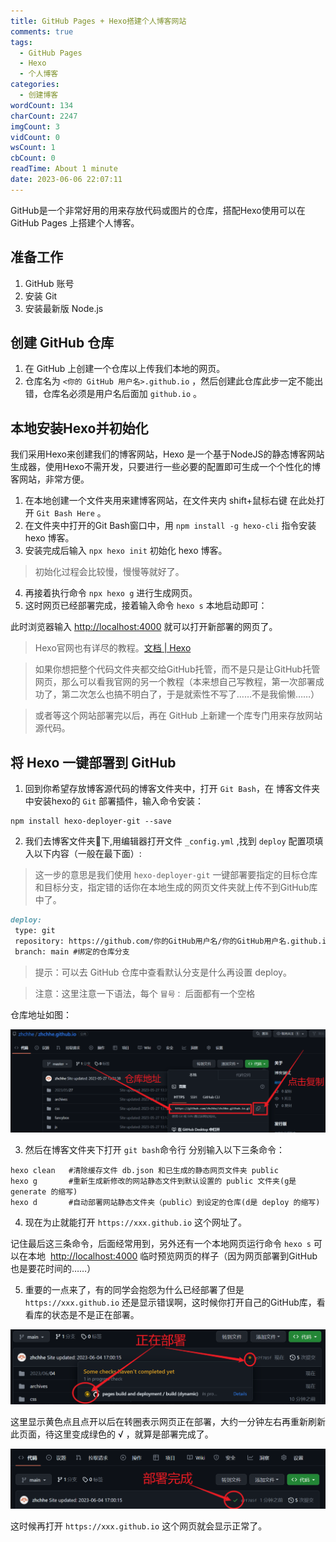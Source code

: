 ```yaml
---
title: GitHub Pages + Hexo搭建个人博客网站
comments: true
tags:
  - GitHub Pages
  - Hexo
  - 个人博客
categories:
  - 创建博客
wordCount: 134
charCount: 2247
imgCount: 3
vidCount: 0
wsCount: 1
cbCount: 0
readTime: About 1 minute
date: 2023-06-06 22:07:11
---
```

GitHub是一个非常好用的用来存放代码或图片的仓库，搭配Hexo使用可以在 GitHub Pages 上搭建个人博客。

<!-- more -->
## 准备工作

1. GitHub 账号
2. 安装 Git
3. 安装最新版 Node.js

## 创建 GitHub 仓库

1. 在 GitHub 上创建一个仓库以上传我们本地的网页。
2. 仓库名为 `<你的 GitHub 用户名>.github.io` ，然后创建此仓库此步一定不能出错，仓库名必须是用户名后面加 `github.io` 。

## 本地安装Hexo并初始化

我们采用Hexo来创建我们的博客网站，Hexo 是一个基于NodeJS的静态博客网站生成器，使用Hexo不需开发，只要进行一些必要的配置即可生成一个个性化的博客网站，非常方便。

1. 在本地创建一个文件夹用来建博客网站，在文件夹内 shift+鼠标右键 在此处打开 `Git Bash Here` 。
2. 在文件夹中打开的Git Bash窗口中，用 `npm install -g hexo-cli` 指令安装 hexo 博客。
3. 安装完成后输入 `npx hexo init` 初始化 hexo 博客。

> 初始化过程会比较慢，慢慢等就好了。

4. 再接着执行命令 `npx hexo g` 进行生成网页。
5. 这时网页已经部署完成，接着输入命令 `hexo s` 本地启动即可：

此时浏览器输入 [http://localhost:4000](http://localhost:4000) 就可以打开新部署的网页了。

> Hexo官网也有详尽的教程。[文档 | Hexo](https://hexo.io/zh-cn/docs/)

> 如果你想把整个代码文件夹都交给GitHub托管，而不是只是让GitHub托管网页，那么可以看我官网的另一个教程（本来想自己写教程，第一次部署成功了，第二次怎么也搞不明白了，于是就索性不写了……不是我偷懒……）

> 或者等这个网站部署完以后，再在 GitHub 上新建一个库专门用来存放网站源代码。

## 将 Hexo 一键部署到 GitHub

1. 回到你希望存放博客源代码的博客文件夹中，打开 `Git Bash`，在 博客文件夹中安装hexo的 `Git` 部署插件，输入命令安装：

```shell
npm install hexo-deployer-git --save
```

2. 我们去博客文件夹📂下,用编辑器打开文件 `_config.yml` ,找到 `deploy` 配置项填入以下内容（一般在最下面）:

> 这一步的意思是我们使用 `hexo-deployer-git` 一键部署要指定的目标仓库和目标分支，指定错的话你在本地生成的网页文件夹就上传不到GitHub库中了。

```markdown
deploy:
 type: git
 repository: https://github.com/你的GitHub用户名/你的GitHub用户名.github.io.git  #你的仓库地址
 branch: main #绑定的仓库分支
```

> 提示：可以去 GitHub 仓库中查看默认分支是什么再设置 deploy。

> 注意：这里注意一下语法，每个 `冒号：` 后面都有一个空格

仓库地址如图：

![仓库地址](https://github.com/zhchhe/image-bed/raw/3e0ac1c410ed2719a53537b2296d13ea5c069e5a/%E5%8D%9A%E5%AE%A2%E5%9B%BE%E7%89%87/Snipaste_2023-06-06_21-58-26.png)

3. 然后在博客文件夹下打开 `git bash`命令行 分别输入以下三条命令：

```shell
hexo clean   #清除缓存文件 db.json 和已生成的静态网页文件夹 public
hexo g       #重新生成新修改的网站静态文件到默认设置的 public 文件夹(g是 generate 的缩写)
hexo d       #自动部署网站静态文件夹（public）到设定的仓库(d是 deploy 的缩写)
```

4. 现在为止就能打开 `https://xxx.github.io` 这个网址了。

记住最后这三条命令，后面经常用到，另外还有一个本地网页运行命令 `hexo s` 可以在本地  [http://localhost:4000](http://localhost:4000) 临时预览网页的样子（因为网页部署到GitHub也是要花时间的……）

5. 重要的一点来了，有的同学会抱怨为什么已经部署了但是 `https://xxx.github.io` 还是显示错误啊，这时候你打开自己的GitHub库，看看库的状态是不是正在部署。

![正在部署](https://github.com/zhchhe/image-bed/raw/3e0ac1c410ed2719a53537b2296d13ea5c069e5a/%E5%8D%9A%E5%AE%A2%E5%9B%BE%E7%89%87/Snipaste_2023-06-06_21-58-48.png)

这里显示黄色点且点开以后在转圈表示网页正在部署，大约一分钟左右再重新刷新此页面，待这里变成绿色的 √ ，就算是部署完成了。

![部署完成](https://github.com/zhchhe/image-bed/raw/3e0ac1c410ed2719a53537b2296d13ea5c069e5a/%E5%8D%9A%E5%AE%A2%E5%9B%BE%E7%89%87/Snipaste_2023-06-06_21-59-00.png)

这时候再打开  `https://xxx.github.io` 这个网页就会显示正常了。
